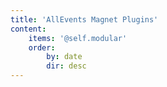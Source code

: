 ```yaml
---
title: 'AllEvents Magnet Plugins'
content:
    items: '@self.modular'
    order:
        by: date
        dir: desc
---
```


